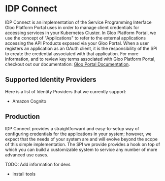 # IDP Connect

IDP Connect is an implementation of the Service Programming Interface Gloo Platform Portal uses in order to manage client credentials for accessing services in your Kubernetes Cluster. In Gloo Platform Portal, we use the concept of "Applications" to refer to the external applications accessing the API Products exposed via your Gloo Portal. When a user registers an application as an OAuth client,
it is the responsibility of the SPI to create the credential associated with that application. For more information, and to review key terms associated with Gloo Platform Portal, checkout out our documentation: [Gloo Portal Documentation](https://docs.solo.io/gloo-portal/latest/).

## Supported Identity Providers

Here is a list of Identity Providers that we currently support:

* Amazon Cognito

## Production

IDP Connect provides a straightforward and easy-to-setup way of configuring credentials for the applications in your system; however,
 we expect that the needs of your system are and will evolve beyond the scope of this simple implementation. The SPI we provide provides a hook on top of which you can build a customizable system to service any number of more advanced use cases.

TODO: Add information for devs
* Install tools
